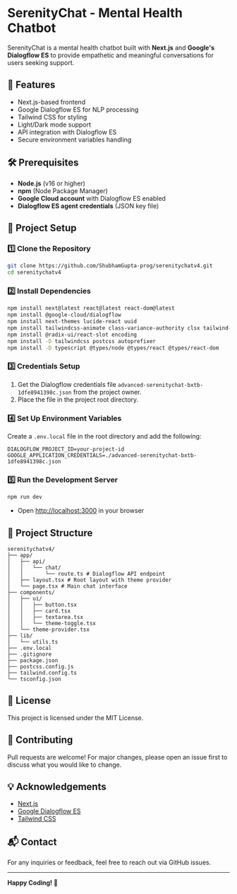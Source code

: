 # SerenityChat - Mental Health Chatbot

SerenityChat is a mental health chatbot built with **Next.js** and **Google's Dialogflow ES** to provide empathetic and meaningful conversations for users seeking support.

## 🚀 Features
- Next.js-based frontend
- Google Dialogflow ES for NLP processing
- Tailwind CSS for styling
- Light/Dark mode support
- API integration with Dialogflow ES
- Secure environment variables handling

## 🛠 Prerequisites
- **Node.js** (v16 or higher)
- **npm** (Node Package Manager)
- **Google Cloud account** with Dialogflow ES enabled
- **Dialogflow ES agent credentials** (JSON key file)

## 📌 Project Setup
### 1️⃣ Clone the Repository
```bash
git clone https://github.com/ShubhamGupta-prog/serenitychatv4.git
cd serenitychatv4
```

### 2️⃣ Install Dependencies
```bash
npm install next@latest react@latest react-dom@latest
npm install @google-cloud/dialogflow
npm install next-themes lucide-react uuid
npm install tailwindcss-animate class-variance-authority clsx tailwind-merge
npm install @radix-ui/react-slot encoding
npm install -D tailwindcss postcss autoprefixer
npm install -D typescript @types/node @types/react @types/react-dom
```

### 3️⃣ Credentials Setup
1. Get the Dialogflow credentials file `advanced-serenitychat-bxtb-1dfe8941398c.json` from the project owner.
2. Place the file in the project root directory.

### 4️⃣ Set Up Environment Variables
Create a `.env.local` file in the root directory and add the following:
```env
DIALOGFLOW_PROJECT_ID=your-project-id
GOOGLE_APPLICATION_CREDENTIALS=./advanced-serenitychat-bxtb-1dfe8941398c.json
```

### 5️⃣ Run the Development Server
```bash
npm run dev
```
- Open [http://localhost:3000](http://localhost:3000) in your browser

## 📂 Project Structure
```
serenitychatv4/
├── app/
│   ├── api/
│   │   └── chat/
│   │       └── route.ts # Dialogflow API endpoint
│   ├── layout.tsx # Root layout with theme provider
│   └── page.tsx # Main chat interface
├── components/
│   ├── ui/
│   │   ├── button.tsx
│   │   ├── card.tsx
│   │   ├── textarea.tsx
│   │   └── theme-toggle.tsx
│   └── theme-provider.tsx
├── lib/
│   └── utils.ts
├── .env.local
├── .gitignore
├── package.json
├── postcss.config.js
├── tailwind.config.ts
└── tsconfig.json
```

## 📜 License
This project is licensed under the MIT License.

## 🤝 Contributing
Pull requests are welcome! For major changes, please open an issue first to discuss what you would like to change.

## 💡 Acknowledgements
- [Next.js](https://nextjs.org/)
- [Google Dialogflow ES](https://cloud.google.com/dialogflow)
- [Tailwind CSS](https://tailwindcss.com/)

## 📬 Contact
For any inquiries or feedback, feel free to reach out via GitHub issues.

---
**Happy Coding! 🚀**

